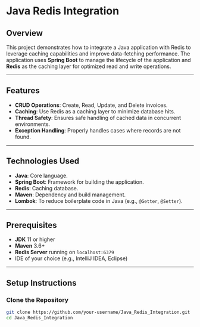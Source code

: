# Java Redis Integration

## Overview
This project demonstrates how to integrate a Java application with Redis to leverage caching capabilities and improve data-fetching performance. The application uses **Spring Boot** to manage the lifecycle of the application and **Redis** as the caching layer for optimized read and write operations.

---

## Features
- **CRUD Operations**: Create, Read, Update, and Delete invoices.
- **Caching**: Use Redis as a caching layer to minimize database hits.
- **Thread Safety**: Ensures safe handling of cached data in concurrent environments.
- **Exception Handling**: Properly handles cases where records are not found.

---

## Technologies Used
- **Java**: Core language.
- **Spring Boot**: Framework for building the application.
- **Redis**: Caching database.
- **Maven**: Dependency and build management.
- **Lombok**: To reduce boilerplate code in Java (e.g., `@Getter`, `@Setter`).

---

## Prerequisites
- **JDK** 11 or higher
- **Maven** 3.6+
- **Redis Server** running on `localhost:6379`
- IDE of your choice (e.g., IntelliJ IDEA, Eclipse)

---

## Setup Instructions

### Clone the Repository
```bash
git clone https://github.com/your-username/Java_Redis_Integration.git
cd Java_Redis_Integration
